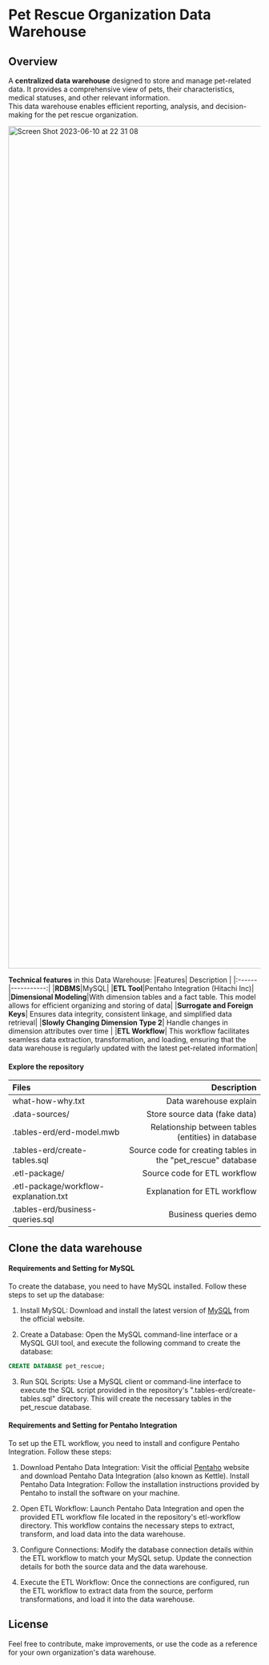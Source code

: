 # Pet Rescue Organization Data Warehouse

## Overview
A **centralized data warehouse** designed to store and manage pet-related data. It provides a comprehensive view of pets, their characteristics, medical statuses, and other relevant information. \
This data warehouse enables efficient reporting, analysis, and decision-making for the pet rescue organization.

<img width="1680" alt="Screen Shot 2023-06-10 at 22 31 08" src="https://github.com/minhquyetdo/Pet-Rescue-Organization-Data-Warehouse/assets/135207786/65ed29ab-6533-4854-9ed0-121f4898ac80">

**Technical features** in this Data Warehouse:
|Features| Description |
|:------|-----------:|
|**RDBMS**|MySQL|
|**ETL Tool**|Pentaho Integration (Hitachi Inc)|
|**Dimensional Modeling**|With dimension tables and a fact table. This model allows for efficient organizing and storing of data|
|**Surrogate and Foreign Keys**| Ensures data integrity, consistent linkage, and simplified data retrieval|
|**Slowly Changing Dimension Type 2**| Handle changes in dimension attributes over time |
|**ETL Workflow**| This workflow facilitates seamless data extraction, transformation, and loading, ensuring that the data warehouse is regularly updated with the latest pet-related information|

#### Explore the repository 
|Files| Description |
|:------|-----------:|
|what-how-why.txt|Data warehouse explain|
|.data-sources/|Store source data (fake data) |
|.tables-erd/erd-model.mwb|Relationship between tables (entities) in database|
|.tables-erd/create-tables.sql|Source code for creating tables in the "pet_rescue" database|
|.etl-package/|Source code for ETL workflow|
|.etl-package/workflow-explanation.txt|Explanation for ETL workflow|
|.tables-erd/business-queries.sql|Business queries demo|


## Clone the data warehouse

#### Requirements and Setting for MySQL
To create the database, you need to have MySQL installed. Follow these steps to set up the database:

1. Install MySQL: Download and install the latest version of [MySQL](https://www.mysql.com/downloads/) from the official website.

2. Create a Database: Open the MySQL command-line interface or a MySQL GUI tool, and execute the following command to create the database:
```sql
CREATE DATABASE pet_rescue;
```
3. Run SQL Scripts: Use a MySQL client or command-line interface to execute the SQL script provided in the repository's ".tables-erd/create-tables.sql" directory. This will create the necessary tables in the pet_rescue database.

#### Requirements and Setting for Pentaho Integration
To set up the ETL workflow, you need to install and configure Pentaho Integration. Follow these steps:

1. Download Pentaho Data Integration: Visit the official [Pentaho](https://www.hitachivantara.com/en-us/products/data-management-analytics/data-integration.html) website and download Pentaho Data Integration (also known as Kettle).
Install Pentaho Data Integration: Follow the installation instructions provided by Pentaho to install the software on your machine.

2. Open ETL Workflow: Launch Pentaho Data Integration and open the provided ETL workflow file located in the repository's etl-workflow directory. This workflow contains the necessary steps to extract, transform, and load data into the data warehouse.

3. Configure Connections: Modify the database connection details within the ETL workflow to match your MySQL setup. Update the connection details for both the source data and the data warehouse.

4. Execute the ETL Workflow: Once the connections are configured, run the ETL workflow to extract data from the source, perform transformations, and load it into the data warehouse.

## License

Feel free to contribute, make improvements, or use the code as a reference for your own organization's data warehouse.

